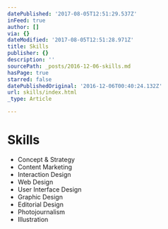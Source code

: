```yaml
---
datePublished: '2017-08-05T12:51:29.537Z'
inFeed: true
author: []
via: {}
dateModified: '2017-08-05T12:51:28.971Z'
title: Skills
publisher: {}
description: ''
sourcePath: _posts/2016-12-06-skills.md
hasPage: true
starred: false
datePublishedOriginal: '2016-12-06T00:40:24.132Z'
url: skills/index.html
_type: Article

---
```

# Skills

* Concept & Strategy
* Content Marketing
* Interaction Design
* Web Design
* User Interface Design
* Graphic Design
* Editorial Design
* Photojournalism
* Illustration